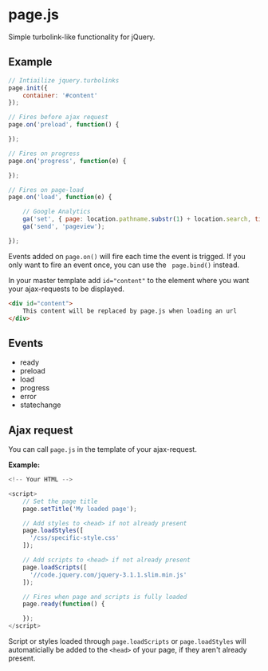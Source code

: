 # page.js
Simple turbolink-like functionality for jQuery.

## Example

```js
// Intiailize jquery.turbolinks
page.init({
    container: '#content'
});

// Fires before ajax request
page.on('preload', function() {

});

// Fires on progress
page.on('progress', function(e) {

});

// Fires on page-load
page.on('load', function(e) {

    // Google Analytics
    ga('set', { page: location.pathname.substr(1) + location.search, title: window.title });
    ga('send', 'pageview');

});
```

Events added on `page.on()` will fire each time the event is trigged. If you only want to fire an event once, you can use the ` page.bind()` instead.

In your master template add `id="content"` to the element where you want your ajax-requests to be displayed.
```html
<div id="content">
    This content will be replaced by page.js when loading an url
</div>
```

## Events

- ready
- preload
- load
- progress
- error
- statechange

## Ajax request

You can call `page.js` in the template of your ajax-request.

**Example:**

```js
<!-- Your HTML -->

<script>
    // Set the page title
    page.setTitle('My loaded page');

    // Add styles to <head> if not already present
    page.loadStyles([
      '/css/specific-style.css'
    ]);

    // Add scripts to <head> if not already present
    page.loadScripts([
      '//code.jquery.com/jquery-3.1.1.slim.min.js'
    ]);

    // Fires when page and scripts is fully loaded
    page.ready(function() {

    });
</script>
```
Script or styles loaded through `page.loadScripts` or `page.loadStyles` will automaticially be added to the `<head>` of your page, if they aren't already present.
